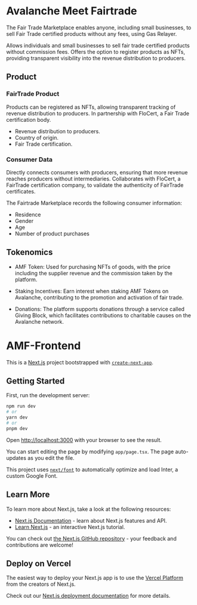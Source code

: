 # Avalanche Meet Fairtrade

The Fair Trade Marketplace enables anyone, including small businesses, to sell Fair Trade certified products without any fees, using Gas Relayer.

Allows individuals and small businesses to sell fair trade certified products without commission fees.
Offers the option to register products as NFTs, providing transparent visibility into the revenue distribution to producers.

## Product 
### FairTrade Product 
Products can be registered as NFTs, allowing transparent tracking of revenue distribution to producers.
In partnership with FloCert, a Fair Trade certification body.

- Revenue distribution to producers.
- Country of origin.
- Fair Trade certification.

### Consumer Data

Directly connects consumers with producers, ensuring that more revenue reaches producers without intermediaries.
Collaborates with FloCert, a FairTrade certification company, to validate the authenticity of FairTrade certificates.

The Fairtrade Marketplace records the following consumer information:
- Residence
- Gender
- Age
- Number of product purchases

## Tokenomics

- AMF Token: Used for purchasing NFTs of goods, with the price including the supplier revenue and the commission taken by the platform.

- Staking Incentives: Earn interest when staking AMF Tokens on Avalanche, contributing to the promotion and activation of fair trade.

- Donations: The platform supports donations through a service called Giving Block, which facilitates contributions to charitable causes on the Avalanche network.


# AMF-Frontend
This is a [Next.js](https://nextjs.org/) project bootstrapped with [`create-next-app`](https://github.com/vercel/next.js/tree/canary/packages/create-next-app).

## Getting Started

First, run the development server:

```bash
npm run dev
# or
yarn dev
# or
pnpm dev
```

Open [http://localhost:3000](http://localhost:3000) with your browser to see the result.

You can start editing the page by modifying `app/page.tsx`. The page auto-updates as you edit the file.

This project uses [`next/font`](https://nextjs.org/docs/basic-features/font-optimization) to automatically optimize and load Inter, a custom Google Font.

## Learn More

To learn more about Next.js, take a look at the following resources:

- [Next.js Documentation](https://nextjs.org/docs) - learn about Next.js features and API.
- [Learn Next.js](https://nextjs.org/learn) - an interactive Next.js tutorial.

You can check out [the Next.js GitHub repository](https://github.com/vercel/next.js/) - your feedback and contributions are welcome!

## Deploy on Vercel

The easiest way to deploy your Next.js app is to use the [Vercel Platform](https://vercel.com/new?utm_medium=default-template&filter=next.js&utm_source=create-next-app&utm_campaign=create-next-app-readme) from the creators of Next.js.

Check out our [Next.js deployment documentation](https://nextjs.org/docs/deployment) for more details.
